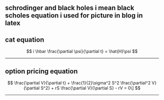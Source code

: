 
schrodinger and black holes i mean black scholes equation i used for picture in blog in latex
---

## cat equation

$$
i \hbar \frac{\partial \psi}{\partial t} = \hat{H}\psi
$$

---

## option pricing equation

$$
\frac{\partial V}{\partial t} + \frac{1}{2}\sigma^2 S^2 \frac{\partial^2 V}{\partial S^2} + rS \frac{\partial V}{\partial S} - rV = 0\]
$$

---
